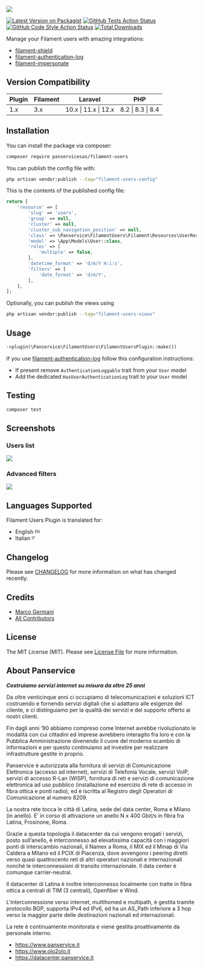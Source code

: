 <p class="filament-hidden">
<img src="https://banners.beyondco.de/filament-users.png?theme=light&packageManager=composer+require&packageName=panservicesas%2Ffilament-users&pattern=architect&style=style_1&description=Easily+manage+your+Filament+users&md=1&showWatermark=0&fontSize=100px&images=https%3A%2F%2Flaravel.com%2Fimg%2Flogomark.min.svg" class="filament-hidden">
</p>

[![Latest Version on Packagist](https://img.shields.io/packagist/v/panservicesas/filament-users.svg?style=flat-square)](https://packagist.org/packages/panservicesas/filament-users)
[![GitHub Tests Action Status](https://img.shields.io/github/actions/workflow/status/panservicesas/filament-users/run-tests.yml?branch=main&label=tests&style=flat-square)](https://github.com/panservicesas/filament-users/actions?query=workflow%3Arun-tests+branch%3Amain)
[![GitHub Code Style Action Status](https://img.shields.io/github/actions/workflow/status/panservicesas/filament-users/fix-php-code-style-issues.yml?branch=main&label=code%20style&style=flat-square)](https://github.com/panservicesas/filament-users/actions?query=workflow%3A"Fix+PHP+code+style+issues"+branch%3Amain)
[![Total Downloads](https://img.shields.io/packagist/dt/panservicesas/filament-users.svg?style=flat-square)](https://packagist.org/packages/panservicesas/filament-users)

Manage your Filament users with amazing integrations:
* [filament-shield](https://github.com/bezhanSalleh/filament-shield)
* [filament-authentication-log](https://github.com/TappNetwork/filament-authentication-log)
* [filament-impersonate](https://github.com/stechstudio/filament-impersonate)

## Version Compatibility

| Plugin | Filament | Laravel              | PHP               |
|--------|----------|----------------------|-------------------|
| 1.x    | 3.x      | 10.x \| 11.x \| 12.x | 8.2 \| 8.3 \| 8.4 |

## Installation

You can install the package via composer:

```bash
composer require panservicesas/filament-users
```

You can publish the config file with:

```bash
php artisan vendor:publish --tag="filament-users-config"
```

This is the contents of the published config file:

```php
return [
    'resource' => [
        'slug' => 'users',
        'group' => null,
        'cluster' => null,
        'cluster_sub_navigation_position' => null,
        'class' => \Panservice\FilamentUsers\Filament\Resources\UserResource::class,
        'model' => \App\Models\User::class,
        'roles' => [
            'multiple' => false,
        ],
        'datetime_format' => 'd/m/Y H:i:s',
        'filters' => [
            'date_format' => 'd/m/Y',
        ],
    ],
];
```

Optionally, you can publish the views using

```bash
php artisan vendor:publish --tag="filament-users-views"
```

## Usage

```php
->plugin(\Panservice\FilamentUsers\FilamentUsersPlugin::make())
```

If you use [filament-authentication-log](https://github.com/TappNetwork/filament-authentication-log) follow this configuration instructions:
- If present remove `AuthenticationLoggable` trait from your `User` model
- Add the dedicated `HasUserAuthenticationLog` trait to your `User` model

## Testing

```bash
composer test
```

## Screenshots

### Users list

<img src="https://raw.githubusercontent.com/panservicesas/filament-users/main/art/table.png" style="border-radius:2%"/>

### Advanced filters

<img src="https://raw.githubusercontent.com/panservicesas/filament-users/main/art/filters.png" style="border-radius:2%"/>

## Languages Supported

Filament Users Plugin is translated for:

- English <sup><sub>EN</sub></sup>
- Italian <sup><sub>IT</sub></sup>

## Changelog

Please see [CHANGELOG](CHANGELOG.md) for more information on what has changed recently.

## Credits

- [Marco Germani](https://github.com/marcogermani87)
- [All Contributors](../../contributors)

## License

The MIT License (MIT). Please see [License File](LICENSE.md) for more information.

## About Panservice

<strong><i>Costruiamo servizi internet su misura da oltre 25 anni</i></strong>

Da oltre venticinque anni ci occupiamo di
telecomunicazioni e soluzioni ICT costruendo e
fornendo servizi digitali che si adattano alle esigenze del
cliente, e ci distinguiamo per la qualità dei servizi e del supporto
offerto ai nostri clienti.

Fin dagli anni ‘90 abbiamo compreso come Internet avrebbe rivoluzionato
le modalità con cui cittadini ed imprese avrebbero interagito fra loro e
con la Pubblica Amministrazione divenendo il cuore del moderno scambio di
informazioni e per questo continuiamo ad investire per realizzare infrastrutture
gestite in proprio.

Panservice è autorizzata alla fornitura di servizi di Comunicazione Elettronica (accesso ad
internet), servizi di Telefonia Vocale, servizi VoIP, servizi di accesso R-Lan (WISP), fornitura di
reti e servizi di comunicazione elettronica ad uso pubblico (installazione ed esercizio di rete di
accesso in fibra ottica e ponti radio), ed è iscritta al Registro degli Operatori di
Comunicazione al numero 8209.

La nostra rete tocca le città di Latina, sede del data center, Roma e Milano (in anello). E’ in corso di attivazione 
un anello N x 400 Gbit/s in fibra fra Latina, Frosinone, Roma.

Grazie a questa topologia il datacenter da cui vengono erogati i servizi, posto sull’anello, è interconnesso ad elevatissima 
capacità con i maggiori punti di interscambio nazionali, il Namex a Roma, il MIX ed il Minap di Via Caldera a Milano ed 
il PCIX di Piacenza, dove avvengono i peering diretti verso quasi quattrocento reti di altri operatori nazionali e 
internazionali nonché le interconnessioni di transito internazionale. Il data center è comunque carrier-neutral.

Il datacenter di Latina è inoltre interconnesso localmente con tratte in fibra ottica a centrali di TIM (3 centrali), Openfiber e Wind.

L’interconnessione verso internet, multihomed e multipath, è gestita tramite protocollo BGP, supporta IPv4 ed IPv6, ed ha 
un AS_Path inferiore a 3 hop verso la maggior parte delle destinazioni nazionali ed internazionali.

La rete è continuamente monitorata e viene gestita proattivamente da personale interno.

* <a href="https://www.panservice.it" target="_blank">https://www.panservice.it</a>
* <a href="https://www.olo2olo.it" target="_blank">https://www.olo2olo.it</a>
* <a href="https://datacenter.panservice.it" target="_blank">https://datacenter.panservice.it</a>
